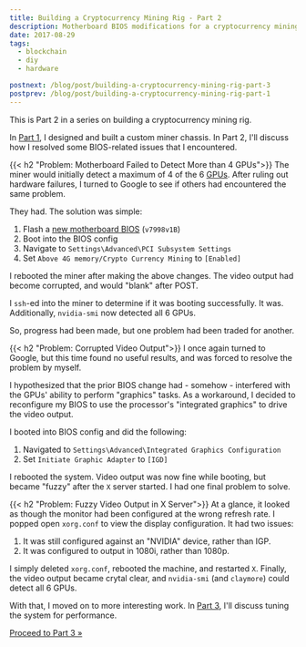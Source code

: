 ```yaml
---
title: Building a Cryptocurrency Mining Rig - Part 2
description: Motherboard BIOS modifications for a cryptocurrency mining rig.
date: 2017-08-29
tags:
  - blockchain
  - diy
  - hardware

postnext: /blog/post/building-a-cryptocurrency-mining-rig-part-3
postprev: /blog/post/building-a-cryptocurrency-mining-rig-part-1
---
```



This is Part 2 in a series on building a cryptocurrency mining rig.

In [Part 1][part-1], I designed and built a custom miner chassis. In Part 2,
I'll discuss how I resolved some BIOS-related issues that I encountered.

<!--more-->


{{< h2 "Problem: Motherboard Failed to Detect More than 4 GPUs">}}
The miner would initially detect a maximum of 4 of the 6 [GPUs][aff-gpu]. After
ruling out hardware failures, I turned to Google to see if others had
encountered the same problem.

They had. The solution was simple:

  1. Flash a [new motherboard BIOS][bios] (`v7998v1B`)
  2. Boot into the BIOS config
  3. Navigate to `Settings\Advanced\PCI Subsystem Settings`
  4. Set `Above 4G memory/Crypto Currency Mining` to `[Enabled]`

I rebooted the miner after making the above changes. The video output had
become corrupted, and would "blank" after POST.

I `ssh`-ed into the miner to determine if it was booting successfully. It was.
Additionally, `nvidia-smi` now detected all 6 GPUs.

So, progress had been made, but one problem had been traded for another.


{{< h2 "Problem: Corrupted Video Output">}}
I once again turned to Google, but this time found no useful results, and was
forced to resolve the problem by myself.

I hypothesized that the prior BIOS change had - somehow - interfered with the
GPUs' ability to perform "graphics" tasks. As a workaround, I decided to
reconfigure my BIOS to use the processor's "integrated graphics" to drive the
video output.

I booted into BIOS config and did the following:

  1. Navigated to `Settings\Advanced\Integrated Graphics Configuration`
  2. Set `Initiate Graphic Adapter` to `[IGD]`

I rebooted the system. Video output was now fine while booting, but became
"fuzzy" after the `X` server started. I had one final problem to solve.


{{< h2 "Problem: Fuzzy Video Output in X Server">}}
At a glance, it looked as though the monitor had been configured at the wrong
refresh rate. I popped open `xorg.conf` to view the display configuration. It
had two issues:

  1. It was still configured against an "NVIDIA" device, rather than IGP.
  2. It was configured to output in 1080i, rather than 1080p.

I simply deleted `xorg.conf`, rebooted the machine, and restarted `X`. Finally,
the video output became crytal clear, and `nvidia-smi` (and `claymore`) could
detect all 6 GPUs.

With that, I moved on to more interesting work. In [Part 3][part-3], I'll
discuss tuning the system for performance.

[Proceed to Part 3 &raquo;][part-3]


[aff-gpu]: http://amzn.to/2vC51G5
[bios]:    https://us.msi.com/Motherboard/support/Z170A-SLI-PLUS.html#down-bios
[part-1]:  /blog/post/building-a-cryptocurrency-mining-rig-part-1
[part-3]:  /blog/post/building-a-cryptocurrency-mining-rig-part-3
